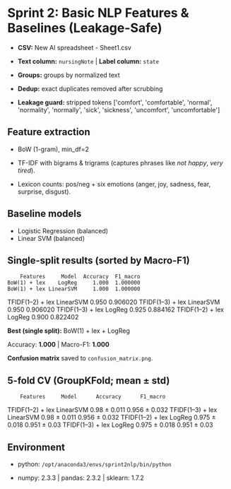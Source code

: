 # Sprint 2: Basic NLP Features & Baselines (Leakage-Safe)

- **CSV:** New AI spreadsheet - Sheet1.csv

- **Text column:** `nursingNote`   |   **Label column:** `state`

- **Groups:** groups by normalized text

- **Dedup:** exact duplicates removed after scrubbing

- **Leakage guard:** stripped tokens ['comfort', 'comfortable', 'normal', 'normality', 'normally', 'sick', 'sickness', 'uncomfort', 'uncomfortable']


## Feature extraction

- BoW (1-gram), min_df=2

- TF-IDF with bigrams & trigrams (captures phrases like *not happy*, *very tired*).

- Lexicon counts: pos/neg + six emotions (anger, joy, sadness, fear, surprise, disgust).


## Baseline models
- Logistic Regression (balanced)
- Linear SVM (balanced)


## Single-split results (sorted by Macro-F1)


        Features     Model  Accuracy  F1_macro
    BoW(1) + lex    LogReg     1.000  1.000000
    BoW(1) + lex LinearSVM     1.000  1.000000
TFIDF(1–2) + lex LinearSVM     0.950  0.906020
TFIDF(1–3) + lex LinearSVM     0.950  0.906020
TFIDF(1–3) + lex    LogReg     0.925  0.884162
TFIDF(1–2) + lex    LogReg     0.900  0.822402



**Best (single split):** BoW(1) + lex + LogReg  

Accuracy: **1.000**   |   Macro-F1: **1.000**


**Confusion matrix** saved to `confusion_matrix.png`.


## 5-fold CV (GroupKFold; mean ± std)


        Features     Model      Accuracy      F1_macro
TFIDF(1–2) + lex LinearSVM  0.98 ± 0.011 0.956 ± 0.032
TFIDF(1–3) + lex LinearSVM  0.98 ± 0.011 0.956 ± 0.032
TFIDF(1–2) + lex    LogReg 0.975 ± 0.018  0.951 ± 0.03
TFIDF(1–3) + lex    LogReg 0.975 ± 0.018  0.951 ± 0.03



## Environment

- python: `/opt/anaconda3/envs/sprint2nlp/bin/python`

- numpy: 2.3.3 | pandas: 2.3.2 | sklearn: 1.7.2
